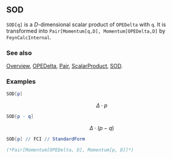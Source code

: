 ## SOD

`SOD[q]` is a $D$-dimensional scalar product of `OPEDelta` with `q`. It is transformed into `Pair[Momentum[q,D], Momentum[OPEDelta,D]` by `FeynCalcInternal`.

### See also

[Overview](Extra/FeynCalc.md), [OPEDelta](OPEDelta.md), [Pair](Pair.md), [ScalarProduct](ScalarProduct.md), [SOD](SOD.md).

### Examples

```mathematica
SOD[p]
```

$$\Delta \cdot p$$

```mathematica
SOD[p - q]
```

$$\Delta \cdot (p-q)$$

```mathematica
SOD[p] // FCI // StandardForm

(*Pair[Momentum[OPEDelta, D], Momentum[p, D]]*)
```
